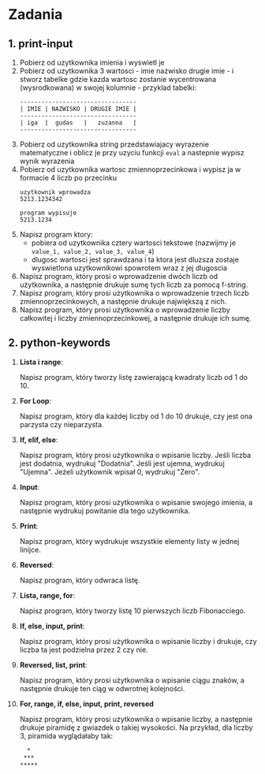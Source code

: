 # Zadania

## 1. print-input

1. Pobierz od uzytkownika imienia i wyswietl je
2. Pobierz od uzytkownika 3 wartosci - imie nazwisko drugie imie - i stworz tabelke gdzie kazda wartosc zostanie wycentrowana (wysrodkowana) w swojej kolumnie - przyklad tabelki:
    ```text
    ---------------------------------
    | IMIE | NAZWISKO | DRUGIE IMIE |
    ---------------------------------
    | iga  |  gudas   |   zuzanna   |
    ---------------------------------
    ```
3. Pobierz od uzytkownika string przedstawiajacy wyrazenie matematyczne i oblicz je przy uzyciu funkcji `eval` a nastepnie wypisz wynik wyrazenia
4. Pobierz od uzytkownika wartosc zmiennoprzecinkowa i wypisz ja w formacie 4 liczb po przecinku
    ```text
    uzytkownik wprowadza
    5213.1234342
    
    program wypisuje
    5213.1234
    ```
5. Napisz program ktory:
   - pobiera od uzytkownika cztery wartosci tekstowe (nazwijmy je `value_1, value_2, value_3, value_4`)
   - dlugosc wartosci jest sprawdzana i ta ktora jest dluzsza zostaje wyswietlona uzytkownikowi spowrotem wraz z jej dlugoscia
6. Napisz program, który prosi o wprowadzenie dwóch liczb od użytkownika, a następnie drukuje sumę tych liczb za pomocą f-string.
7. Napisz program, który prosi użytkownika o wprowadzenie trzech liczb zmiennoprzecinkowych, a następnie drukuje największą z nich.
8. Napisz program, który prosi użytkownika o wprowadzenie liczby całkowitej i liczby zmiennoprzecinkowej, a następnie drukuje ich sumę.

## 2. python-keywords

1. **Lista i range**:

   Napisz program, który tworzy listę zawierającą kwadraty liczb od 1 do 10.

2. **For Loop**:

   Napisz program, który dla każdej liczby od 1 do 10 drukuje, czy jest ona parzysta czy nieparzysta.

3. **If, elif, else**:

   Napisz program, który prosi użytkownika o wpisanie liczby. Jeśli liczba jest dodatnia, wydrukuj "Dodatnia". Jeśli jest ujemna, wydrukuj "Ujemna". Jeżeli użytkownik wpisał 0, wydrukuj "Zero".

4. **Input**:

   Napisz program, który prosi użytkownika o wpisanie swojego imienia, a następnie wydrukuj powitanie dla tego użytkownika.

5. **Print**:

   Napisz program, który wydrukuje wszystkie elementy listy w jednej linijce.

6. **Reversed**:

   Napisz program, który odwraca listę.

7. **Lista, range, for**:

   Napisz program, który tworzy listę 10 pierwszych liczb Fibonacciego.

8. **If, else, input, print**:

   Napisz program, który prosi użytkownika o wpisanie liczby i drukuje, czy liczba ta jest podzielna przez 2 czy nie.

9. **Reversed, list, print**:

   Napisz program, który prosi użytkownika o wpisanie ciągu znaków, a następnie drukuje ten ciąg w odwrotnej kolejności.

10. **For, range, if, else, input, print, reversed**
    
    Napisz program, który prosi użytkownika o wpisanie liczby, a następnie drukuje piramidę z gwiazdek o takiej wysokości. Na przykład, dla liczby 3, piramida wyglądałaby tak: 
    ```txt
      *
     ***
    *****
    ```
